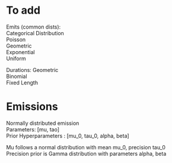 # To add

Emits (common dists):  
Categorical Distribution  
Poisson  
Geometric  
Exponential  
Uniform 

Durations: 
Geometric  
Binomial  
Fixed Length  


# Emissions


Normally distributed emission  
Parameters: [mu, tao]  
Prior Hyperparameters : [mu_0, tau_0, alpha, beta]  

Mu follows a normal distribution with mean mu_0, precision tau_0  
Precision prior is Gamma distribution with parameters alpha, beta  
